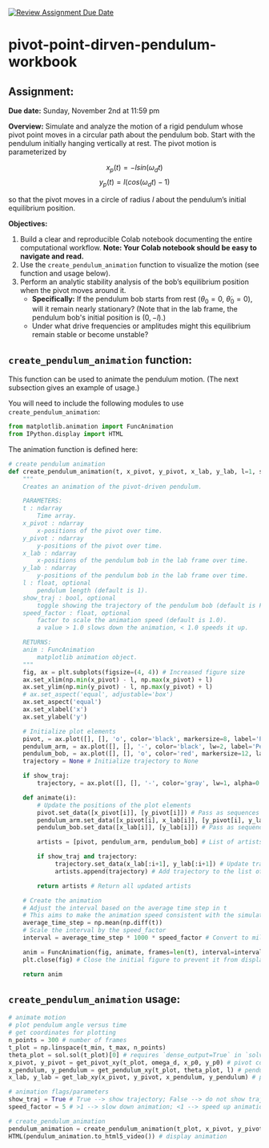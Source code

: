 [![Review Assignment Due Date](https://classroom.github.com/assets/deadline-readme-button-22041afd0340ce965d47ae6ef1cefeee28c7c493a6346c4f15d667ab976d596c.svg)](https://classroom.github.com/a/XnxBu0Dl)
# pivot-point-dirven-pendulum-workbook

## Assignment: 

**Due date:**
Sunday, November 2nd at 11:59 pm

**Overview:** Simulate and analyze the motion of a rigid pendulum whose pivot point moves in a circular path about the pendulum bob. Start with the pendulum initially hanging vertically at rest. The pivot motion is parameterized by

$$ x_p(t)=−l sin\left(\omega_d t\right) $$
$$ y_p(t)=l\left(cos⁡\left(\omega_d t\right)-1\right) $$ 

so that the pivot moves in a circle of radius $l$ about the pendulum’s initial equilibrium position.

**Objectives:**

1. Build a clear and reproducible Colab notebook documenting the entire computational workflow. **Note: Your Colab notebook should be easy to navigate and read.**
2. Use the `create_pendulum_animation` function to visualize the motion (see function and usage below).
3. Perform an analytic stability analysis of the bob’s equilibrium position when the pivot moves around it.  
      * **Specifically:**  If the pendulum bob starts from rest $\left(\theta_0=0,\ \dot{\theta}_0=0 \right)$, will it remain nearly stationary? (Note that in the lab frame, the pendulum bob's initial position is $\left(0,-l \right)$.)
      * Under what drive frequencies or amplitudes might this equilibrium remain stable or become unstable?

## `create_pendulum_animation` function:

This function can be used to animate the pendulum motion. (The next subsection gives an example of usage.)

You will need to include the following modules to use `create_pendulum_animation`:

``` python
from matplotlib.animation import FuncAnimation
from IPython.display import HTML
```

The animation function is defined here:

``` python
# create pendulum animation
def create_pendulum_animation(t, x_pivot, y_pivot, x_lab, y_lab, l=1, show_traj=False, speed_factor=1.0):
    """
    Creates an animation of the pivot-driven pendulum.

    PARAMETERS:
    t : ndarray
        Time array.
    x_pivot : ndarray
        x-positions of the pivot over time.
    y_pivot : ndarray
        y-positions of the pivot over time.
    x_lab : ndarray
        x-positions of the pendulum bob in the lab frame over time.
    y_lab : ndarray
        y-positions of the pendulum bob in the lab frame over time.
    l : float, optional
        pendulum length (default is 1).
    show_traj : bool, optional
        toggle showing the trajectory of the pendulum bob (default is False).
    speed_factor : float, optional
        factor to scale the animation speed (default is 1.0).
        a value > 1.0 slows down the animation, < 1.0 speeds it up.

    RETURNS:
    anim : FuncAnimation
        matplotlib animation object.
    """
    fig, ax = plt.subplots(figsize=(4, 4)) # Increased figure size
    ax.set_xlim(np.min(x_pivot) - l, np.max(x_pivot) + l)
    ax.set_ylim(np.min(y_pivot) - l, np.max(y_pivot) + l)
    # ax.set_aspect('equal', adjustable='box')
    ax.set_aspect('equal')
    ax.set_xlabel('x')
    ax.set_ylabel('y')

    # Initialize plot elements
    pivot, = ax.plot([], [], 'o', color='black', markersize=8, label='Pivot')
    pendulum_arm, = ax.plot([], [], '-', color='black', lw=2, label='Pendulum Arm')
    pendulum_bob, = ax.plot([], [], 'o', color='red', markersize=12, label='Pendulum Bob')
    trajectory = None # Initialize trajectory to None

    if show_traj:
        trajectory, = ax.plot([], [], '-', color='gray', lw=1, alpha=0.5, label='Trajectory') # Add trajectory line

    def animate(i):
        # Update the positions of the plot elements
        pivot.set_data([x_pivot[i]], [y_pivot[i]]) # Pass as sequences
        pendulum_arm.set_data([x_pivot[i], x_lab[i]], [y_pivot[i], y_lab[i]])
        pendulum_bob.set_data([x_lab[i]], [y_lab[i]]) # Pass as sequences

        artists = [pivot, pendulum_arm, pendulum_bob] # List of artists to update

        if show_traj and trajectory:
             trajectory.set_data(x_lab[:i+1], y_lab[:i+1]) # Update trajectory data
             artists.append(trajectory) # Add trajectory to the list of artists

        return artists # Return all updated artists

    # Create the animation
    # Adjust the interval based on the average time step in t
    # This aims to make the animation speed consistent with the simulation time
    average_time_step = np.mean(np.diff(t))
    # Scale the interval by the speed_factor
    interval = average_time_step * 1000 * speed_factor # Convert to milliseconds and apply speed_factor.

    anim = FuncAnimation(fig, animate, frames=len(t), interval=interval, blit=True)
    plt.close(fig) # Close the initial figure to prevent it from displaying

    return anim
```

## `create_pendulum_animation` usage:


```python
# animate motion
# plot pendulum angle versus time
# get coordinates for plotting
n_points = 300 # number of frames
t_plot = np.linspace(t_min, t_max, n_points)
theta_plot = sol.sol(t_plot)[0] # requires `dense_output=True` in `solve_ivp`
x_pivot, y_pivot = get_pivot_xy(t_plot, omega_d, x_p0, y_p0) # pivot coordinates
x_pendulum, y_pendulum = get_pendulum_xy(t_plot, theta_plot, l) # pendulum coordinates of pendulum (referenced to pivot point)
x_lab, y_lab = get_lab_xy(x_pivot, y_pivot, x_pendulum, y_pendulum) # pendulum coordinates in the lab frame

# animation flags/parameters
show_traj = True # True --> show trajectory; False --> do not show trajectory
speed_factor = 5 # >1 --> slow down animation; <1 --> speed up animation

# create_pendulum_animation
pendulum_animation = create_pendulum_animation(t_plot, x_pivot, y_pivot, x_lab, y_lab, show_traj=show_traj, speed_factor=speed_factor) # create animation object with trajectory shown
HTML(pendulum_animation.to_html5_video()) # display animation
```
